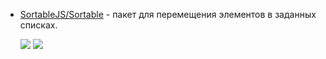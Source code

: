 * [SortableJS/Sortable](https://github.com/SortableJS/Sortable) - пакет для перемещения элементов в заданных списках.

    ![](https://img.shields.io/github/stars/SortableJS/Sortable)
    ![](https://img.shields.io/github/license/SortableJS/Sortable)